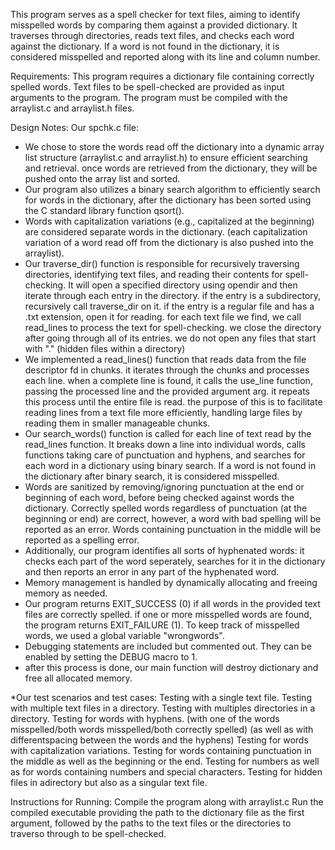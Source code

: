 This program serves as a spell checker for text files, aiming to identify misspelled
words by comparing them against a provided dictionary. It traverses through directories, reads
text files, and checks each word against the dictionary. If a word is not found in the dictionary, it
is considered misspelled and reported along with its line and column number.

Requirements:
This program requires a dictionary file containing correctly spelled words.
Text files to be spell-checked are provided as input arguments to the program.
The program must be compiled with the arraylist.c and arraylist.h files.


Design Notes:
Our spchk.c file:
- We chose to store the words read off the dictionary into a dynamic array list structure (arraylist.c and
arraylist.h) to ensure efficient searching and retrieval. once words are retrieved from the dictionary, they will be pushed onto the
array list and sorted.
- Our program  also utilizes a binary search algorithm to efficiently search for words in the dictionary, after the
dictionary has been sorted using the C standard library function qsort().
- Words with capitalization variations (e.g., capitalized at the beginning) are considered separate words in the dictionary.
(each capitalization variation of a word read off from the dictionary is also pushed into the arraylist).
- Our traverse_dir() function is responsible for recursively traversing directories, identifying text files, and reading their contents
for spell-checking. It will open a specified directory using opendir and then iterate through each entry in the directory. if the entry
is a subdirectory, recursively call traverse_dir on it. if the entry is a regular file and has a .txt extension, open it for reading.
for each text file we find, we call read_lines to process the text for spell-checking. we close the directory after going
through all of its entries. we do not open any files that start with "." (hidden files within a directory)
- We implemented a read_lines() function that reads data from the file descriptor fd in chunks. it iterates through the chunks and
processes each line. when a complete line is found, it calls the use_line function, passing the processed line and the provided argument
arg. it repeats this process until the entire file is read. the purpose of this is to facilitate reading lines from a text file more
efficiently, handling large files by reading them in smaller manageable chunks.
- Our search_words() function is called for each line of text read by the read_lines function. It breaks down a line into individual
words, calls functions taking care of punctuation and hyphens, and searches for each word in a dictionary using binary search.
If a word is not found in the dictionary after binary search, it is considered misspelled.
- Words are sanitized by removing/ignoring punctuation at the end or beginning of each word, before being
checked against words the dictionary. Correctly spelled words regardless of punctuation (at the beginning or end)
are correct, however, a word with bad spelling will be reported as an error. Words containing punctuation in the
middle will be reported as a spelling error.
- Additionally, our program identifies all sorts of hyphenated words: it checks each part of the word seperately,
searches for it in the dictionary and then reports an error in any part of the hyphenated word.
- Memory management is handled by dynamically allocating and freeing memory as needed.
- Our program returns EXIT_SUCCESS (0) if all words in the provided text files are correctly spelled. if one or more misspelled
words are found, the program returns EXIT_FAILURE (1). To keep track of misspelled words, we used a global variable "wrongwords".
- Debugging statements are included but commented out. They can be enabled by setting the DEBUG macro to 1.
- after this process is done, our main function will destroy dictionary and free all allocated memory.


*Our test scenarios and test cases:
Testing with a single text file.
Testing with multiple text files in a directory.
Testing with multiples directories in a directory.
Testing for words with hyphens. (with one of the words misspelled/both words misspelled/both correctly spelled) (as well as with
differentspacing between the words and the hyphens)
 Testing for words with capitalization variations.
Testing for words containing punctuation in the middle as well as the beginning or the end.
Testing for numbers as well as for words containing numbers and special characters.
Testing for hidden files in adirectory but also as a singular text file.

Instructions for Running:
Compile the program along with arraylist.c
Run the compiled executable providing the path to the dictionary file as the first argument,
followed by the paths to the text files or the directories to traverso through to be spell-checked.

